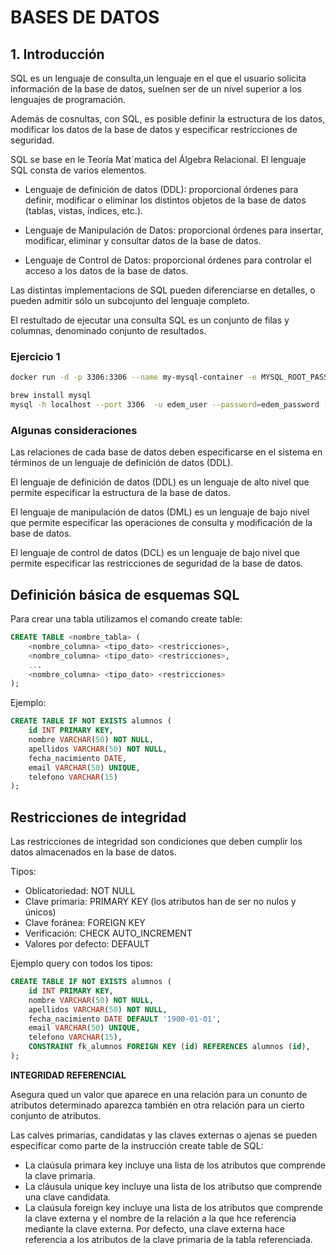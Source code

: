 # BASES DE DATOS

## 1. Introducción

SQL es un lenguaje de consulta,un lenguaje en el que el usuario solicita información de la base de datos, suelnen ser de un nivel superior a los lenguajes de programación.

Además de cosnultas, con SQL, es posible definir la estructura de los datos, modificar los datos de la base de datos y especificar restricciones de seguridad. 

SQL se base en le Teoría Mat´matica del Álgebra Relacional. El lenguaje SQL consta de varios elementos.

- Lenguaje de definición de datos (DDL): proporcional órdenes para definir, modificar o eliminar los distintos objetos de la base de datos (tablas, vistas, índices, etc.).

- Lenguaje de Manipulación de Datos: proporcional órdenes para insertar, modificar, eliminar y consultar datos de la base de datos.

- Lenguaje de Control de Datos: proporcional órdenes para controlar el acceso a los datos de la base de datos. 


Las distintas implementacions de SQL pueden diferenciarse en detalles, o pueden admitir sólo un subcojunto del lenguaje completo.

El restultado de ejecutar una consulta SQL es un conjunto de filas y columnas, denominado conjunto de resultados.



### Ejercicio 1

```sh
docker run -d -p 3306:3306 --name my-mysql-container -e MYSQL_ROOT_PASSWORD=123456 -e MYSQL_DATABASE=edem_db -e MYSQL_USER=edem_user -e MYSQL_PASSWORD=edem_password mysql:latest

brew install mysql
mysql -h localhost --port 3306  -u edem_user --password=edem_password --protocol=tcp
```


### Algunas consideraciones

Las relaciones de cada base de datos deben especificarse en el sistema en términos de un lenguaje de definición de datos (DDL). 

El lenguaje de definición de datos (DDL) es un lenguaje de alto nivel que permite especificar la estructura de la base de datos.

El lenguaje de manipulación de datos (DML) es un lenguaje de bajo nivel que permite especificar las operaciones de consulta y modificación de la base de datos.

El lenguaje de control de datos (DCL) es un lenguaje de bajo nivel que permite especificar las restricciones de seguridad de la base de datos.



## Definición básica de esquemas SQL

Para crear una tabla utilizamos el comando create table:

```sql
CREATE TABLE <nombre_tabla> (
    <nombre_columna> <tipo_dato> <restricciones>,
    <nombre_columna> <tipo_dato> <restricciones>,
    ...
    <nombre_columna> <tipo_dato> <restricciones>
);
```

Ejemplo:

```sql
CREATE TABLE IF NOT EXISTS alumnos (
    id INT PRIMARY KEY,
    nombre VARCHAR(50) NOT NULL,
    apellidos VARCHAR(50) NOT NULL,
    fecha_nacimiento DATE,
    email VARCHAR(50) UNIQUE,
    telefono VARCHAR(15)
);
```


## Restricciones de integridad

Las restricciones de integridad son condiciones que deben cumplir los datos almacenados en la base de datos. 

Tipos:

- Oblicatoriedad: NOT NULL
- Clave primaria: PRIMARY KEY (los atributos han de ser no nulos y únicos)
- Clave foránea: FOREIGN KEY
- Verificación: CHECK AUTO_INCREMENT
- Valores por defecto: DEFAULT

Ejemplo query con todos los tipos:
    
```sql
CREATE TABLE IF NOT EXISTS alumnos (
    id INT PRIMARY KEY,
    nombre VARCHAR(50) NOT NULL,
    apellidos VARCHAR(50) NOT NULL,
    fecha_nacimiento DATE DEFAULT '1900-01-01',
    email VARCHAR(50) UNIQUE,
    telefono VARCHAR(15),
    CONSTRAINT fk_alumnos FOREIGN KEY (id) REFERENCES alumnos (id),
);
 ```


**INTEGRIDAD REFERENCIAL**

Asegura qued un valor que aparece en una relación para un conunto de atributos determinado aparezca también en otra relación para un cierto conjunto de atributos.

Las calves primarias, candidatas y las claves externas o ajenas se pueden especificar como parte de la instrucción create table de SQL:

- La claúsula primara key incluye una lista de los atributos que comprende la clave primaria.
- La cláusula unique key incluye una lista de los atributso que comprende una clave candidata.
- La claúsula foreign key incluye una lista de los atributos que comprende la clave externa y el nombre de la relación a la que hce referencia mediante la clave externa. Por defecto, una clave externa hace referencia a los atributos de la clave primaria de la tabla referenciada.


